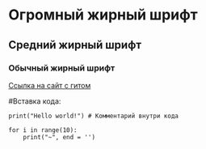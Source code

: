 # Огромный жирный шрифт

## Средний жирный шрифт

### Обычный жирный шрифт

[Ссылка на сайт с гитом](https://git-scm.com/book/ru/v2)

#Вставка  кода: 

```
print("Hello world!") # Комментарий внутри кода

for i in range(10):
    print("~", end = '')
```
